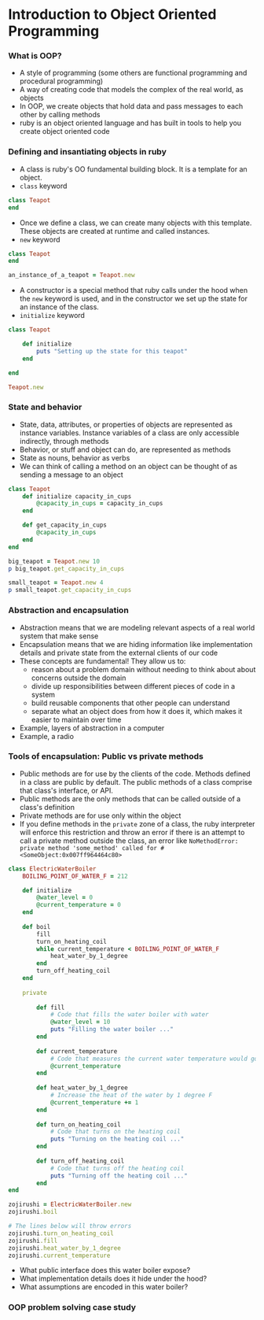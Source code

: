 # Introduction to Object Oriented Programming

### What is OOP?
- A style of programming (some others are functional programming and procedural programming)
- A way of creating code that models the complex of the real world, as objects
- In OOP, we create objects that hold data and pass messages to each other by calling methods
- ruby is an object oriented language and has built in tools to help you create object oriented code

### Defining and insantiating objects in ruby
- A class is ruby's OO fundamental building block.  It is a template for an object.  
- `class` keyword
```ruby
class Teapot
end
```
- Once we define a class, we can create many objects with this template.  These objects are created at runtime and called instances.
- `new` keyword
```ruby
class Teapot
end

an_instance_of_a_teapot = Teapot.new
```
- A constructor is a special method that ruby calls under the hood when the `new` keyword is used, and in the constructor we set up the state for an instance of the class.
- `initialize` keyword
```ruby 
class Teapot

    def initialize
        puts "Setting up the state for this teapot"
    end

end

Teapot.new
```

### State and behavior
- State, data, attributes, or properties of objects are represented as instance variables.  Instance variables of a class are only accessible indirectly, through methods
- Behavior, or stuff and object can do, are represented as methods
- State as nouns, behavior as verbs
- We can think of calling a method on an object can be thought of as sending a message to an object
```ruby
class Teapot
    def initialize capacity_in_cups
        @capacity_in_cups = capacity_in_cups
    end

    def get_capacity_in_cups
        @capacity_in_cups
    end
end

big_teapot = Teapot.new 10
p big_teapot.get_capacity_in_cups

small_teapot = Teapot.new 4
p small_teapot.get_capacity_in_cups
```

### Abstraction and encapsulation
- Abstraction means that we are modeling relevant aspects of a real world system that make sense
- Encapsulation means that we are hiding information like implementation details and private state from the external clients of our code
- These concepts are fundamental!  They allow us to: 
    - reason about a problem domain without needing to think about about concerns outside the domain
    - divide up responsibilities between different pieces of code in a system
    - build reusable components that other people can understand
    - separate what an object does from how it does it, which makes it easier to maintain over time
- Example, layers of abstraction in a computer
- Example, a radio

### Tools of encapsulation: Public vs private methods
- Public methods are for use by the clients of the code.  Methods defined in a class are public by default.  The public methods of a class comprise that class's interface, or API.
- Public methods are the only methods that can be called outside of a class's definition
- Private methods are for use only within the object
- If you define methods in the `private` zone of a class, the ruby interpreter will enforce this restriction and throw an error if there is an attempt to call a private method outside the class, an error like `NoMethodError: private method 'some_method' called for #<SomeObject:0x007ff964464c80>`
```ruby
class ElectricWaterBoiler
    BOILING_POINT_OF_WATER_F = 212

    def initialize
        @water_level = 0
        @current_temperature = 0
    end
    
    def boil
        fill
        turn_on_heating_coil
        while current_temperature < BOILING_POINT_OF_WATER_F
            heat_water_by_1_degree
        end
        turn_off_heating_coil
    end
    
    private
    
        def fill            
            # Code that fills the water boiler with water
            @water_level = 10
            puts "Filling the water boiler ..."
        end
        
        def current_temperature
            # Code that measures the current water temperature would go here
            @current_temperature
        end
        
        def heat_water_by_1_degree
            # Increase the heat of the water by 1 degree F
            @current_temperature += 1
        end
        
        def turn_on_heating_coil
            # Code that turns on the heating coil
            puts "Turning on the heating coil ..."
        end
        
        def turn_off_heating_coil
            # Code that turns off the heating coil
            puts "Turning off the heating coil ..."
        end
end

zojirushi = ElectricWaterBoiler.new
zojirushi.boil

# The lines below will throw errors
zojirushi.turn_on_heating_coil
zojirushi.fill
zojirushi.heat_water_by_1_degree
zojirushi.current_temperature
```
- What public interface does this water boiler expose?
- What implementation details does it hide under the hood?
- What assumptions are encoded in this water boiler?

### OOP problem solving case study
